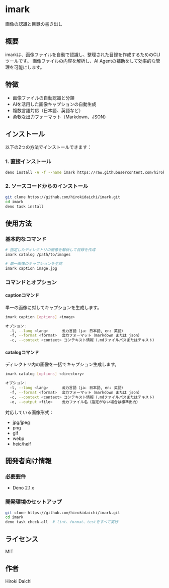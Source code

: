 # imark
画像の認識と目録の書き出し

## 概要

imarkは、画像ファイルを自動で認識し、整理された目録を作成するためのCLIツールです。
画像ファイルの内容を解析し、AI Agentの補助をして効率的な管理を可能にします。

## 特徴

- 画像ファイルの自動認識と分類
- AIを活用した画像キャプションの自動生成
- 複数言語対応（日本語、英語など）
- 柔軟な出力フォーマット（Markdown、JSON）

## インストール

以下の2つの方法でインストールできます：

### 1. 直接インストール

```bash
deno install -A -f --name imark https://raw.githubusercontent.com/hirokidaichi/imark/main/src/main.ts
```

### 2. ソースコードからのインストール

```bash
git clone https://github.com/hirokidaichi/imark.git
cd imark
deno task install
```

## 使用方法

### 基本的なコマンド

```bash
# 指定したディレクトリの画像を解析して目録を作成
imark catalog /path/to/images

# 単一画像のキャプションを生成
imark caption image.jpg
```

### コマンドとオプション

#### captionコマンド

単一の画像に対してキャプションを生成します。

```bash
imark caption [options] <image>

オプション：
  -l, --lang <lang>      出力言語（ja: 日本語, en: 英語）
  -f, --format <format>  出力フォーマット（markdown または json）
  -c, --context <context> コンテキスト情報（.mdファイルパスまたはテキスト）
```

#### catalogコマンド

ディレクトリ内の画像を一括でキャプション生成します。

```bash
imark catalog [options] <directory>

オプション：
  -l, --lang <lang>      出力言語（ja: 日本語, en: 英語）
  -f, --format <format>  出力フォーマット（markdown または json）
  -c, --context <context> コンテキスト情報（.mdファイルパスまたはテキスト）
  -o, --output <file>    出力ファイル名（指定がない場合は標準出力）
```

対応している画像形式：
- jpg/jpeg
- png
- gif
- webp
- heic/heif

## 開発者向け情報

### 必要要件

- Deno 2.1.x

### 開発環境のセットアップ

```bash
git clone https://github.com/hirokidaichi/imark.git
cd imark
deno task check-all  # lint、format、testをすべて実行
```

## ライセンス

MIT

## 作者

Hiroki Daichi

